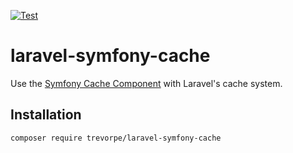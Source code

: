 [![Test](https://github.com/trevorpe/laravel-symfony-cache/actions/workflows/test.yml/badge.svg)](https://github.com/trevorpe/laravel-symfony-cache/actions/workflows/test.yml)

# laravel-symfony-cache

Use the [Symfony Cache Component](https://symfony.com/components/Cache) with Laravel's cache system.

## Installation

```
composer require trevorpe/laravel-symfony-cache
```
